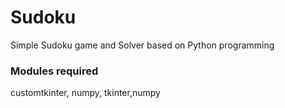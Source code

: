 # Sudoku
Simple Sudoku game and Solver based on Python programming
### Modules required
customtkinter, numpy, tkinter,numpy

